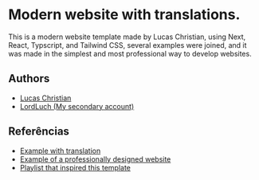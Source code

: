 # Modern website with translations.

This is a modern website template made by
Lucas Christian, using Next, React, Typscript, and
Tailwind CSS, several examples were joined, and it was
made in the simplest and most professional way to
develop websites.


## Authors

- [Lucas Christian](https://github.com/Lucas-Christian)
- [LordLuch (My secondary account)](https://www.github.com/LordLuch)

## Referências

 - [Example with translation](https://github.com/vercel/next.js/tree/canary/examples/with-next-translate)
 - [Example of a professionally designed website](https://github.com/vercel/next.js/tree/canary/examples/cms-wordpress)
 - [Playlist that inspired this template](https://www.youtube.com/playlist?list=PLMdYygf53DP7FJzPslLnmqp0QylyFfA8a)
